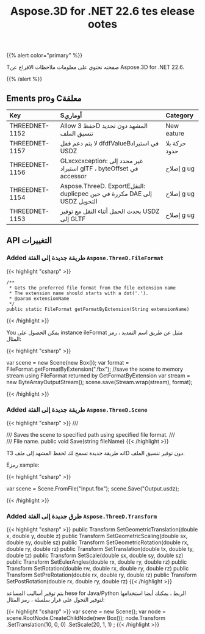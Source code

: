 ﻿---
title: Aspose.3D for .NET 22.6 tes elease ootes
type: docs
weight: 7
url: /ar/net/aspose-3d-for-net-22-6-release-notes/
description: Tانه الافراج عن الملاحظات من Aspose.3D for .NET 22.6.
---
{{% alert color="primary" %}}

Tصفحته تحتوي على معلومات ملاحظات الافراج عن Aspose.3D for .NET 22.6.

{{% /alert %}}
## **Ements proو Cمعلقة**

|**Key**|**Sأوماري**|**Category**|
|:- |:- |:- |
|THREEDNET-1152 |Allow حفظ 3D المشهد دون تحديد تنسيق الملف|New eature|
|THREEDNET-1157 |لا يتم دعم قفل dfdfValueBفي استيراد USDZ|حركة بلا حدود|
|THREEDNET-1156 |GLxcxcxception: غير محدد إلى استيراد glTF ، byteOffset في accessor|إصلاح g ug|
|THREEDNET-1154 |Aspose.ThreeD. ExportEالنقل: duplicpec مكررة في حين DAE إلى USDZ التحويل|إصلاح g ug|
|THREEDNET-1153 |يحدث الحمل أثناء النقل مع توفير USDZ إلى GLTF|إصلاح g ug|



## API التغييرات ##



### Added طريقة جديدة إلى الفئة `Aspose.ThreeD.FileFormat`

{{< highlight "csharp" >}}

    /**
     * Gets the preferred file format from the file extension name
     * The extension name should starts with a dot('.').
     * @param extensionName 
     */
    public static FileFormat getFormatByExtension(String extensionName)

{{< /highlight >}}

You يمكن الحصول على instance ileFormat مثيل عن طريق اسم التمديد ، رمز المثال:

{{< highlight "csharp" >}}

var scene = new Scene(new Box());
var format = FileFormat.getFormatByExtension(".fbx");
//save the scene to memory stream using FileFormat returned by GetFormatByExtension
var stream = new ByteArrayOutputStream();
scene.save(Stream.wrap(stream), format);


{{< /highlight >}}



### Added طريقة جديدة إلى الفئة `Aspose.ThreeD.Scene`

{{< highlight "csharp" >}}
        /// <summary>
        /// Saves the scene to specified path using specified file format.
        /// </summary>
        /// <param name="fileName">File name.</param>
        public void Save(string fileName)
{{< /highlight >}}

Tانه طريقة جديدة تسمح لك لحفظ المشهد إلى ملف 3D دون توفير تنسيق الملف.

Eرمز xample:

{{< highlight "csharp" >}}

var scene = Scene.FromFile("Input.fbx");
scene.Save("Output.usdz);

{{< /highlight >}}


### Added طرق جديدة إلى الفئة `Aspose.ThreeD.Transform`

{{< highlight "csharp" >}}
        public Transform SetGeometricTranslation(double x, double y, double z)
        public Transform SetGeometricScaling(double sx, double sy, double sz)
        public Transform SetGeometricRotation(double rx, double ry, double rz)
        public Transform SetTranslation(double tx, double ty, double tz)
        public Transform SetScale(double sx, double sy, double sz)
        public Transform SetEulerAngles(double rx, double ry, double rz)
        public Transform SetRotation(double rw, double rx, double ry, double rz)
        public Transform SetPreRotation(double rx, double ry, double rz)
        public Transform SetPostRotation(double rx, double ry, double rz)
{{< /highlight >}}

يتم توفير أساليب المساعد hese for Java/Python الربط ، يمكنك أيضا استخدامها لتوفير التحول على غرار سلسلة ، رمز المثال:


{{< highlight "csharp" >}}
        var scene = new Scene();
        var node = scene.RootNode.CreateChildNode(new Box());
        node.Transform
                .SetTranslation(10, 0, 0)
                .SetScale(20, 1, 1)
        ;
{{< /highlight >}}
